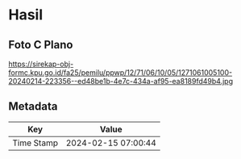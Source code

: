# Hasil

## Foto C Plano

https://sirekap-obj-formc.kpu.go.id/fa25/pemilu/ppwp/12/71/06/10/05/1271061005100-20240214-223356--ed48be1b-4e7c-434a-af95-ea8189fd49b4.jpg


## Metadata

| Key        | Value               |
| ---------- | ------------------- |
| Time Stamp | 2024-02-15 07:00:44 |



